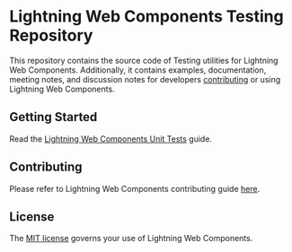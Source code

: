 # Lightning Web Components Testing Repository

This repository contains the source code of Testing utilities for Lightning Web Components. Additionally, it contains examples, documentation, meeting notes, and discussion notes for developers [contributing](CONTRIBUTING.md) or using Lightning Web Components.

## Getting Started

Read the [Lightning Web Components Unit Tests](https://lwc.dev/guide/test) guide.

## Contributing

Please refer to Lightning Web Components contributing guide [here](https://github.com/salesforce/lwc/blob/master/CONTRIBUTING.md).

## License

The [MIT license](LICENSE) governs your use of Lightning Web Components.
